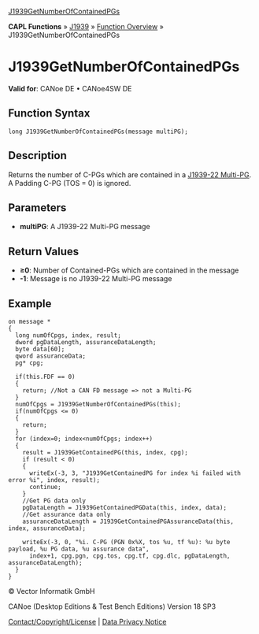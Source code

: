 [J1939GetNumberOfContainedPGs](../../../../../CANoeDEFamily.htm#Topics/CAPLFunctions/J1939/Functions/CAPLfunctionJ1939GetNumberOfContainedPGs.md)

**CAPL Functions** » [J1939](../CAPLfunctionsJ1939StartPage.md) » [Function Overview](../CAPLfunctionsJ1939Overview.md) » J1939GetNumberOfContainedPGs

# J1939GetNumberOfContainedPGs

**Valid for**: CANoe DE • CANoe4SW DE

## Function Syntax

```plaintext
long J1939GetNumberOfContainedPGs(message multiPG);
```

## Description

Returns the number of C-PGs which are contained in a [J1939-22 Multi-PG](../../../CANoeCANalyzer/J1939/J1939CANfd/1939CANfd.md). A Padding C-PG (TOS = 0) is ignored.

## Parameters

- **multiPG**: A J1939-22 Multi-PG message

## Return Values

- **≥0**: Number of Contained-PGs which are contained in the message
- **-1**: Message is no J1939-22 Multi-PG message

## Example

```plaintext
on message *
{
  long numOfCpgs, index, result;
  dword pgDataLength, assuranceDataLength;
  byte data[60];
  qword assuranceData;
  pg* cpg;

  if(this.FDF == 0)
  {
    return; //Not a CAN FD message => not a Multi-PG
  }
  numOfCpgs = J1939GetNumberOfContainedPGs(this);
  if(numOfCpgs <= 0)
  {
    return;
  }
  for (index=0; index<numOfCpgs; index++)
  {
    result = J1939GetContainedPG(this, index, cpg);
    if (result < 0)
    {
      writeEx(-3, 3, "J1939GetContainedPG for index %i failed with error %i", index, result);
      continue;
    }
    //Get PG data only
    pgDataLength = J1939GetContainedPGData(this, index, data);
    //Get assurance data only
    assuranceDataLength = J1939GetContainedPGAssuranceData(this, index, assuranceData);

    writeEx(-3, 0, "%i. C-PG (PGN 0x%X, tos %u, tf %u): %u byte payload, %u PG data, %u assurance data",
      index+1, cpg.pgn, cpg.tos, cpg.tf, cpg.dlc, pgDataLength, assuranceDataLength);
  }
}
```

© Vector Informatik GmbH

CANoe (Desktop Editions & Test Bench Editions) Version 18 SP3

[Contact/Copyright/License](../../../Shared/ContactCopyrightLicense.md) | [Data Privacy Notice](https://www.vector.com/int/en/company/get-info/privacy-policy/)
